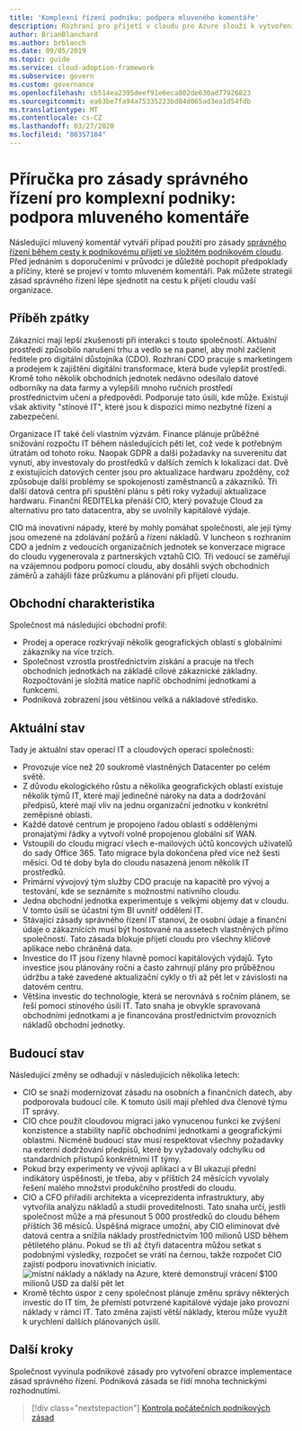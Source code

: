 ```yaml
---
title: 'Komplexní řízení podniku: podpora mluveného komentáře'
description: Rozhraní pro přijetí v cloudu pro Azure slouží k vytvoření případu použití pro zásady správného řízení během cesty k podnikovému přijetí vaší složitosti v cloudu.
author: BrianBlanchard
ms.author: brblanch
ms.date: 09/05/2019
ms.topic: guide
ms.service: cloud-adoption-framework
ms.subservice: govern
ms.custom: governance
ms.openlocfilehash: cb514ea2395deef91e6eca802de630ad77926823
ms.sourcegitcommit: ea63be7fa94a75335223bd84d065ad3ea1d54fdb
ms.translationtype: MT
ms.contentlocale: cs-CZ
ms.lasthandoff: 03/27/2020
ms.locfileid: "80357104"
---
```

<!-- cSpell:ignore CDO's CIO's -->

# <a name="governance-guide-for-complex-enterprises-the-supporting-narrative"></a>Příručka pro zásady správného řízení pro komplexní podniky: podpora mluveného komentáře

Následující mluvený komentář vytváří případ použití pro zásady [správného řízení během cesty k podnikovému přijetí ve složitém podnikovém cloudu](./index.md). Před jednáním s doporučeními v průvodci je důležité pochopit předpoklady a příčiny, které se projeví v tomto mluveném komentáři. Pak můžete strategii zásad správného řízení lépe sjednotit na cestu k přijetí cloudu vaší organizace.

## <a name="back-story"></a>Příběh zpátky

Zákazníci mají lepší zkušenosti při interakci s touto společností. Aktuální prostředí způsobilo narušení trhu a vedlo se na panel, aby mohl začlenit ředitele pro digitální důstojníka (CDO). Rozhraní CDO pracuje s marketingem a prodejem k zajištění digitální transformace, která bude vylepšit prostředí. Kromě toho několik obchodních jednotek nedávno odesílalo datové odborníky na data farmy a vylepšili mnoho ručních prostředí prostřednictvím učení a předpovědi. Podporuje tato úsilí, kde může. Existují však aktivity "stínové IT", které jsou k dispozici mimo nezbytné řízení a zabezpečení.

Organizace IT také čelí vlastním výzvám. Finance plánuje průběžné snižování rozpočtu IT během následujících pěti let, což vede k potřebným útratám od tohoto roku. Naopak GDPR a další požadavky na suverenitu dat vynutí, aby investovaly do prostředků v dalších zemích k lokalizaci dat. Dvě z existujících datových center jsou pro aktualizace hardwaru zpožděny, což způsobuje další problémy se spokojeností zaměstnanců a zákazníků. Tři další datová centra při spuštění plánu s pěti roky vyžadují aktualizace hardwaru. Finanční ŘEDITELka přenáší CIO, který považuje Cloud za alternativu pro tato datacentra, aby se uvolnily kapitálové výdaje.

CIO má inovativní nápady, které by mohly pomáhat společnosti, ale její týmy jsou omezené na zdolávání požárů a řízení nákladů. V luncheon s rozhraním CDO a jedním z vedoucích organizačních jednotek se konverzace migrace do cloudu vygenerovala z partnerských vztahů CIO. Tři vedoucí se zaměřují na vzájemnou podporu pomocí cloudu, aby dosáhli svých obchodních záměrů a zahájili fáze průzkumu a plánování při přijetí cloudu.

## <a name="business-characteristics"></a>Obchodní charakteristika

Společnost má následující obchodní profil:

- Prodej a operace rozkrývají několik geografických oblastí s globálními zákazníky na více trzích.
- Společnost vzrostla prostřednictvím získání a pracuje na třech obchodních jednotkách na základě cílové zákaznické základny. Rozpočtování je složitá matice napříč obchodními jednotkami a funkcemi.
- Podniková zobrazení jsou většinou velká a nákladové středisko.

## <a name="current-state"></a>Aktuální stav

Tady je aktuální stav operací IT a cloudových operací společnosti:

- Provozuje více než 20 soukromě vlastněných Datacenter po celém světě.
- Z důvodu ekologického růstu a několika geografických oblastí existuje několik týmů IT, které mají jedinečné nároky na data a dodržování předpisů, které mají vliv na jednu organizační jednotku v konkrétní zeměpisné oblasti.
- Každé datové centrum je propojeno řadou oblastí s oddělenými pronajatými řádky a vytvoří volně propojenou globální síť WAN.
- Vstoupili do cloudu migrací všech e-mailových účtů koncových uživatelů do sady Office 365. Tato migrace byla dokončena před více než šesti měsíci. Od té doby byla do cloudu nasazená jenom několik IT prostředků.
- Primární vývojový tým služby CDO pracuje na kapacitě pro vývoj a testování, kde se seznámíte s možnostmi nativního cloudu.
- Jedna obchodní jednotka experimentuje s velkými objemy dat v cloudu. V tomto úsilí se účastní tým BI uvnitř oddělení IT.
- Stávající zásady správného řízení IT stanoví, že osobní údaje a finanční údaje o zákaznících musí být hostované na assetech vlastněných přímo společností. Tato zásada blokuje přijetí cloudu pro všechny klíčové aplikace nebo chráněná data.
- Investice do IT jsou řízeny hlavně pomocí kapitálových výdajů. Tyto investice jsou plánovány roční a často zahrnují plány pro průběžnou údržbu a také zavedené aktualizační cykly o tři až pět let v závislosti na datovém centru.
- Většina investic do technologie, která se nerovnává s ročním plánem, se řeší pomocí stínového úsilí IT. Tato snaha je obvykle spravovaná obchodními jednotkami a je financována prostřednictvím provozních nákladů obchodní jednotky.

## <a name="future-state"></a>Budoucí stav

Následující změny se odhadují v následujících několika letech:

- CIO se snaží modernizovat zásadu na osobních a finančních datech, aby podporovala budoucí cíle. K tomuto úsilí mají přehled dva členové týmu IT správy.
- CIO chce použít cloudovou migraci jako vynucenou funkci ke zvýšení konzistence a stability napříč obchodními jednotkami a geografickými oblastmi. Nicméně budoucí stav musí respektovat všechny požadavky na externí dodržování předpisů, které by vyžadovaly odchylku od standardních přístupů konkrétními IT týmy.
- Pokud brzy experimenty ve vývoji aplikací a v BI ukazují přední indikátory úspěšnosti, je třeba, aby v příštích 24 měsících vyvolaly řešení malého množství produkčního prostředí do cloudu.
- CIO a CFO přiřadili architekta a viceprezidenta infrastruktury, aby vytvořila analýzu nákladů a studii proveditelnosti. Tato snaha určí, jestli společnost může a má přesunout 5 000 prostředků do cloudu během příštích 36 měsíců. Úspěšná migrace umožní, aby CIO eliminovat dvě datová centra a snížila náklady prostřednictvím 100 milionů USD během pětiletého plánu. Pokud se tři až čtyři datacentra můžou setkat s podobnými výsledky, rozpočet se vrátí na černou, takže rozpočet CIO zajistí podporu inovativních iniciativ.
    ![místní náklady a náklady na Azure, které demonstrují vrácení $100 milionů USD za další pět let](../../../_images/govern/calculator-enterprise.png)
- Kromě těchto úspor z ceny společnost plánuje změnu správy některých investic do IT tím, že přemístí potvrzené kapitálové výdaje jako provozní náklady v rámci IT. Tato změna zajistí větší náklady, kterou může využít k urychlení dalších plánovaných úsilí.

## <a name="next-steps"></a>Další kroky

Společnost vyvinula podnikové zásady pro vytvoření obrazce implementace zásad správného řízení. Podniková zásada se řídí mnoha technickými rozhodnutími.

> [!div class="nextstepaction"]
> [Kontrola počátečních podnikových zásad](./initial-corporate-policy.md)
